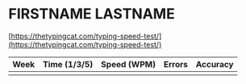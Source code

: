 # FIRSTNAME LASTNAME

[https://thetypingcat.com/typing-speed-test/](https://thetypingcat.com/typing-speed-test/)


|  Week  |  Time (1/3/5)  |  Speed (WPM)  |  Errors  |  Accuracy  |  
|  ----  |  ------------  |  ------------ | -------- | ---------- |
|    |    |    |    |    | 
